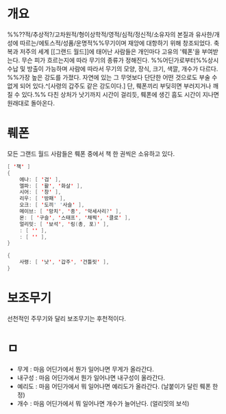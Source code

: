 # 개요

%%??적/추상적?/고차원적/형이상학적/영적/심적/정신적/소유자의 본질과 유사한/개성에 따르는/에토스적/성품/운명적%%무기이며 재앙에 대항하기 위해 창조되었다.
축복과 저주의 세계 [[그랜드 월드]]에 태어난 사람들은 개인마다 고유의 '뤠폰'을 부여받는다.
무슨 피가 흐르는지에 따라 무기의 종류가 정해진다.
%%어딘가로부터%%상시수납 및 방출이 가능하며 사람에 따라서 무기의 모양, 장식, 크기, 색깔, 개수가 다르다.
%%가장 높은 강도를 가졌다.  자연에 있는 그 무엇보다 단단한 어떤 것으로도 부술 수 없게 되어 있다.^[사령의 갑주도 같은 강도이다.] 단, 뤠폰끼리 부딪히면 부러지거나 깨질 수 있다.%%
다친 상처가 낫기까지 시간이 걸리듯, 뤠폰에 생긴 흠도 시간이 지나면 원래대로 돌아온다.

# 뤠폰

모든 그랜드 월드 사람들은 뤠폰 중에서 책 한 권씩은 소유하고 있다.

```java
[ '책' ]
{
    에나: [ '검' ],
    엘파: [ '활', '화살' ],
    시어: [ '창' ],
    리우: [ '방패' ],
    오크: [ '도끼' '사슬' ],
    메이브: [ '망치', '종', '악세사리?' ],
    몬: [ '구슬', '스태프', '채찍', '클로' ],
    얼리밋: [ '보석', '링(총, 포)' ],
    : [ '' ],
    : [ '' ],
}

{
    사령: [ '낫', '갑주', '건틀릿' ],
}
```

# 보조무기

선천적인 주무기와 달리 보조무기는 후천적이다.

# ㅁ

- 무게 : 마음 어딘가에서 뭔가 일어나면 무게가 올라간다.
- 내구성 : 마음 어딘가에서 뭔가 일어나면 내구성이 올라간다.
- 예리도 : 마음 어딘가에서 뭐 일어나면 예리도가 올라간다. (날붙이가 달린 뤠폰 한정)
- 개수 : 마음 어딘가에서 뭐 일어나면 개수가 늘어난다. (얼리밋의 보석)